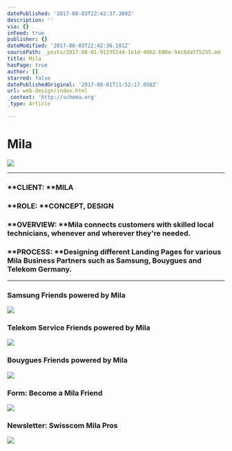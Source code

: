 ```yaml
---
datePublished: '2017-08-03T22:42:37.369Z'
description: ''
via: {}
inFeed: true
publisher: {}
dateModified: '2017-08-03T22:42:36.181Z'
sourcePath: _posts/2017-08-01-9133514d-1e1d-40b2-b98e-94c8da5f5255.md
title: Mila
hasPage: true
author: []
starred: false
datePublishedOriginal: '2017-08-01T11:52:17.058Z'
url: web-design/index.html
_context: 'http://schema.org'
_type: Article

---
```

# Mila
![](https://the-grid-user-content.s3-us-west-2.amazonaws.com/eab8022b-a85a-4af3-ae9d-5db7ae553fb2.png)

---

### **CLIENT: **MILA

### **ROLE: **CONCEPT, DESIGN

### **OVERVIEW: **Mila connects customers with skilled local technicians, whenever and wherever they're needed.

### **PROCESS: **Designing different Landing Pages for various Mila Business Partners such as Samsung, Bouygues and Telekom Germany.

---

### **Samsung** Friends powered by Mila
![](https://the-grid-user-content.s3-us-west-2.amazonaws.com/39ee991d-a1e1-48fe-8d56-1c56c0d8524a.png)

### **Telekom** Service Friends powered by Mila
![](https://the-grid-user-content.s3-us-west-2.amazonaws.com/ebeec295-bb43-4705-88d2-7fc22bbb21a3.png)

### **Bouygues** Friends powered by Mila
![](https://the-grid-user-content.s3-us-west-2.amazonaws.com/397fca0a-8465-4c6f-84c8-50025bc7e1ba.png)

### **Form**: Become a Mila Friend
![](https://the-grid-user-content.s3-us-west-2.amazonaws.com/55f13bb9-a784-4bd1-94fd-49a576bed103.png)

### **Newsletter**: Swisscom Mila Pros
![](https://the-grid-user-content.s3-us-west-2.amazonaws.com/7d29e546-bce8-4d60-b28e-421faf67344d.png)